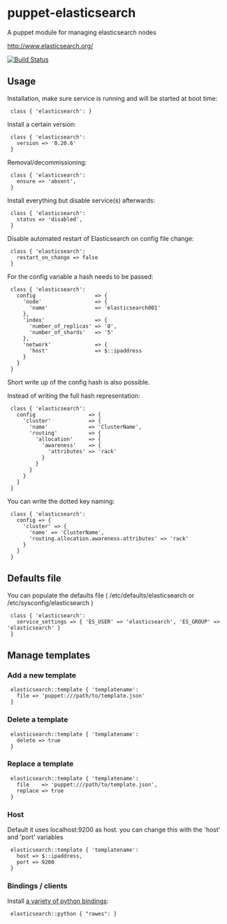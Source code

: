 # puppet-elasticsearch

A puppet module for managing elasticsearch nodes

http://www.elasticsearch.org/

[![Build Status](https://travis-ci.org/electrical/puppet-elasticsearch.png?branch=master)](https://travis-ci.org/electrical/puppet-elasticsearch)

## Usage

Installation, make sure service is running and will be started at boot time:

     class { 'elasticsearch': }

Install a certain version:

     class { 'elasticsearch':
       version => '0.20.6'
     }

Removal/decommissioning:

     class { 'elasticsearch':
       ensure => 'absent',
     }

Install everything but disable service(s) afterwards:

     class { 'elasticsearch':
       status => 'disabled',
     }

Disable automated restart of Elasticsearch on config file change:

     class { 'elasticsearch':
       restart_on_change => false
     }

For the config variable a hash needs to be passed:

     class { 'elasticsearch':
       config                   => {
         'node'                 => {
           'name'               => 'elasticsearch001'
         },
         'index'                => {
           'number_of_replicas' => '0',
           'number_of_shards'   => '5'
         },
         'network'              => {
           'host'               => $::ipaddress
         }
       }
     }

Short write up of the config hash is also possible.

Instead of writing the full hash representation:

     class { 'elasticsearch':
       config                 => {
         'cluster'            => {
           'name'             => 'ClusterName',
           'routing'          => {
             'allocation'     => {
               'awareness'    => {
                 'attributes' => 'rack'
               }
             }
           }
         }
       }
     }

You can write the dotted key naming:

     class { 'elasticsearch':
       config => {
         'cluster' => {
           'name' => 'ClusterName',
           'routing.allocation.awareness.attributes' => 'rack'
         }
       }
     }

## Defaults file

You can populate the defaults file ( /etc/defaults/elasticsearch or /etc/sysconfig/elasticsearch )

     class { 'elasticsearch':
       service_settings => { 'ES_USER' => 'elasticsearch', 'ES_GROUP' => 'elasticsearch' }
     }

## Manage templates

### Add a new template

     elasticsearch::template { 'templatename':
       file => 'puppet:///path/to/template.json'
     }

### Delete a template

     elasticsearch::template { 'templatename':
       delete => true
     }

### Replace a template

     elasticsearch::template { 'templatename':
       file    => 'puppet:///path/to/template.json',
       replace => true
     }

### Host

  Default it uses localhost:9200 as host. you can change this with the 'host' and 'port' variables

     elasticsearch::template { 'templatename':
       host => $::ipaddress,
       port => 9200
     }

### Bindings / clients

Install [a variety of python bindings](http://www.elasticsearch.org/guide/clients/):

     elasticsearch::python { "rawes": }
